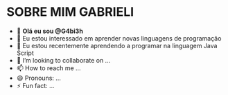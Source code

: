 # SOBRE MIM **GABRIELI**
- 👋 **Olá eu sou @G4bi3h**
- 👀 Eu estou interessado em aprender novas linguagens de programação
- 🌱 Eu estou recentemente aprendendo a programar na linguagem Java Script
- 💞️ I’m looking to collaborate on ...
- 📫 How to reach me ...
- 😄 Pronouns: ...
- ⚡ Fun fact: ...

<!---
G4bi3h/G4bi3h is a ✨ special ✨ repository because its `README.md` (this file) appears on your GitHub profile.
You can click the Preview link to take a look at your changes.
--->

